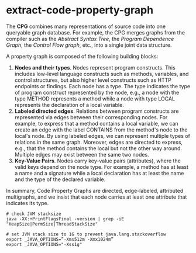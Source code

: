 # extract-code-property-graph

<p>
The <strong>CPG</strong> combines many representations of source code into one queryable graph database. For example, the CPG merges graphs from the compiler such as the <em>Abstract Syntax Tree</em>, the <em>Program Dependence Graph</em>, the <em>Control Flow graph</em>, etc., into a single joint data structure.
</p>

<p>
A property graph is composed of the following building blocks:
</p>

<ol>
<li><strong>Nodes and their types</strong>. Nodes represent program constructs. This includes low-level language constructs such as methods, variables, and control structures, but also higher level constructs such as HTTP endpoints or findings. Each node has a type. The type indicates the type of program construct represented by the node, e.g., a node with the type METHOD represents a method while a node with type LOCAL represents the declaration of a local variable.</li>

<li><strong>Labeled directed edges</strong>. Relations between program constructs are represented via edges between their corresponding nodes. For example, to express that a method contains a local variable, we can create an edge with the label CONTAINS from the method's node to the local's node. By using labeled edges, we can represent multiple types of relations in the same graph. Moreover, edges are directed to express, e.g., that the method contains the local but not the other way around. Multiple edges may exist between the same two nodes.</li>

<li><strong>Key-Value Pairs</strong>. Nodes carry key-value pairs (attributes), where the valid keys depend on the node type. For example, a method has at least a name and a signature while a local declaration has at least the name and the type of the declared variable.</li>
</ol>

<p>
In summary, Code Property Graphs are directed, edge-labeled, attributed multigraphs, and we insist that each node carries at least one attribute that indicates its type.
</p>

```shell
# check JVM stacksize
java -XX:+PrintFlagsFinal -version | grep -iE "HeapSize|PermSize|ThreadStackSize"
```

```shell
# set JVM stack size to 1G to prevent java.lang.stackoverflow
export _JAVA_OPTIONS=”-Xms512m -Xmx1024m”
export _JAVA_OPTIONS="-Xss1g"
```